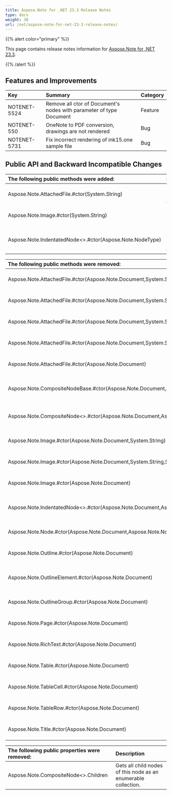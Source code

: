 ```yaml
---
title: Aspose.Note for .NET 23.3 Release Notes
type: docs
weight: 38
url: /net/aspose-note-for-net-23-3-release-notes/
---
```


{{% alert color="primary" %}} 

This page contains release notes information for [Aspose.Note for .NET 23.3](https://downloads.aspose.com/note/net/new-releases/aspose.note-for-.net-23.3/).

{{% /alert %}} 

## **Features and Improvements**

|**Key**|**Summary**|**Category**|
| :- | :- | :- |
|NOTENET-5524|Remove all ctor of Document's nodes with parameter of type Document|Feature|
|NOTENET-550|OneNote to PDF conversion, drawings are not rendered|Bug|
|NOTENET-5731|Fix incorrect rendering of ink15.one sample file|Bug|

## **Public API and Backward Incompatible Changes**

|**The following public methods were added:**|**Description**|
| :- | :- |
|Aspose.Note.AttachedFile.#ctor(System.String)|Initializes a new instance of the AttachedFile class.|
|Aspose.Note.Image.#ctor(System.String)|Initializes a new instance of the Image class.|
|Aspose.Note.IndentatedNode<>.#ctor(Aspose.Note.NodeType)|Initializes a new instance of the IndentatedNode<> class.|

|**The following public methods were removed:**|**Description**|
| :- | :- |
|Aspose.Note.AttachedFile.#ctor(Aspose.Note.Document,System.String)|Initializes a new instance of the AttachedFile class.|
|Aspose.Note.AttachedFile.#ctor(Aspose.Note.Document,System.String,System.IO.Stream,System.Drawing.Imaging.ImageFormat)|Initializes a new instance of the AttachedFile class.|
|Aspose.Note.AttachedFile.#ctor(Aspose.Note.Document,System.String,System.IO.Stream)|Initializes a new instance of the AttachedFile class.|
|Aspose.Note.AttachedFile.#ctor(Aspose.Note.Document,System.String,System.IO.Stream,System.IO.Stream,System.Drawing.Imaging.ImageFormat)|Initializes a new instance of the AttachedFile class.|
|Aspose.Note.AttachedFile.#ctor(Aspose.Note.Document)|Initializes a new instance of the AttachedFile class.|
|Aspose.Note.CompositeNodeBase.#ctor(Aspose.Note.Document,Aspose.Note.NodeType)|Initializes a new instance of the CompositeNodeBase class.|
|Aspose.Note.CompositeNode<>.#ctor(Aspose.Note.Document,Aspose.Note.NodeType)|Initializes a new instance of the CompositeNode<> class.|
|Aspose.Note.Image.#ctor(Aspose.Note.Document,System.String)|Initializes a new instance of the Image class.|
|Aspose.Note.Image.#ctor(Aspose.Note.Document,System.String,System.IO.Stream)|Initializes a new instance of the Image class.|
|Aspose.Note.Image.#ctor(Aspose.Note.Document)|Initializes a new instance of the Image class.|
|Aspose.Note.IndentatedNode<>.#ctor(Aspose.Note.Document,Aspose.Note.NodeType)|Initializes a new instance of the IndentatedNode<> class.|
|Aspose.Note.Node.#ctor(Aspose.Note.Document,Aspose.Note.NodeType)|Initializes a new instance of the Node class.|
|Aspose.Note.Outline.#ctor(Aspose.Note.Document)|Initializes a new instance of the Outline class.|
|Aspose.Note.OutlineElement.#ctor(Aspose.Note.Document)|Initializes a new instance of the OutlineElement class.|
|Aspose.Note.OutlineGroup.#ctor(Aspose.Note.Document)|Initializes a new instance of the OutlineGroup class.|
|Aspose.Note.Page.#ctor(Aspose.Note.Document)|Initializes a new instance of the Page class.|
|Aspose.Note.RichText.#ctor(Aspose.Note.Document)|Initializes a new instance of the RichText class.|
|Aspose.Note.Table.#ctor(Aspose.Note.Document)|Initializes a new instance of the Table class.|
|Aspose.Note.TableCell.#ctor(Aspose.Note.Document)|Initializes a new instance of the TableCell class.|
|Aspose.Note.TableRow.#ctor(Aspose.Note.Document)|Initializes a new instance of the TableRow class.|
|Aspose.Note.Title.#ctor(Aspose.Note.Document)|Initializes a new instance of the Title class.|

|**The following public properties were removed:**|**Description**|
| :- | :- |
|Aspose.Note.CompositeNode<>.Children|Gets all child nodes of this node as an enumerable collection.|
